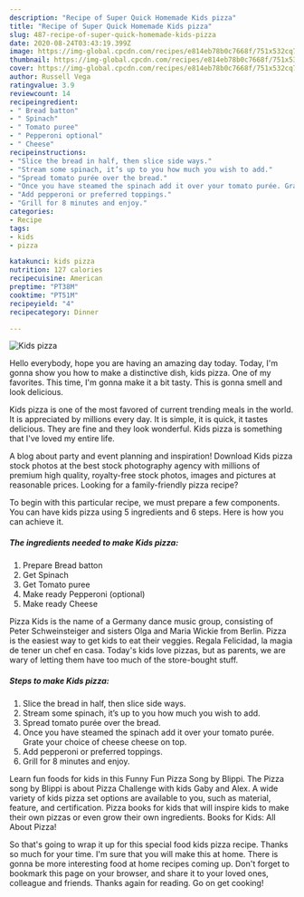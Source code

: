 ```yaml
---
description: "Recipe of Super Quick Homemade Kids pizza"
title: "Recipe of Super Quick Homemade Kids pizza"
slug: 487-recipe-of-super-quick-homemade-kids-pizza
date: 2020-08-24T03:43:19.399Z
image: https://img-global.cpcdn.com/recipes/e814eb78b0c7668f/751x532cq70/kids-pizza-recipe-main-photo.jpg
thumbnail: https://img-global.cpcdn.com/recipes/e814eb78b0c7668f/751x532cq70/kids-pizza-recipe-main-photo.jpg
cover: https://img-global.cpcdn.com/recipes/e814eb78b0c7668f/751x532cq70/kids-pizza-recipe-main-photo.jpg
author: Russell Vega
ratingvalue: 3.9
reviewcount: 14
recipeingredient:
- " Bread batton"
- " Spinach"
- " Tomato puree"
- " Pepperoni optional"
- " Cheese"
recipeinstructions:
- "Slice the bread in half, then slice side ways."
- "Stream some spinach, it’s up to you how much you wish to add."
- "Spread tomato purée over the bread."
- "Once you have steamed the spinach add it over your tomato purée. Grate your choice of cheese cheese on top."
- "Add pepperoni or preferred toppings."
- "Grill for 8 minutes and enjoy."
categories:
- Recipe
tags:
- kids
- pizza

katakunci: kids pizza 
nutrition: 127 calories
recipecuisine: American
preptime: "PT38M"
cooktime: "PT51M"
recipeyield: "4"
recipecategory: Dinner

---
```



![Kids pizza](https://img-global.cpcdn.com/recipes/e814eb78b0c7668f/751x532cq70/kids-pizza-recipe-main-photo.jpg)

Hello everybody, hope you are having an amazing day today. Today, I'm gonna show you how to make a distinctive dish, kids pizza. One of my favorites. This time, I'm gonna make it a bit tasty. This is gonna smell and look delicious.

Kids pizza is one of the most favored of current trending meals in the world. It is appreciated by millions every day. It is simple, it is quick, it tastes delicious. They are fine and they look wonderful. Kids pizza is something that I've loved my entire life.

A blog about party and event planning and inspiration! Download Kids pizza stock photos at the best stock photography agency with millions of premium high quality, royalty-free stock photos, images and pictures at reasonable prices. Looking for a family-friendly pizza recipe?


To begin with this particular recipe, we must prepare a few components. You can have kids pizza using 5 ingredients and 6 steps. Here is how you can achieve it.

<!--inarticleads1-->

##### The ingredients needed to make Kids pizza:

1. Prepare  Bread batton
1. Get  Spinach
1. Get  Tomato puree
1. Make ready  Pepperoni (optional)
1. Make ready  Cheese


Pizza Kids is the name of a Germany dance music group, consisting of Peter Schweinsteiger and sisters Olga and Maria Wickie from Berlin. Pizza is the easiest way to get kids to eat their veggies. Regala Felicidad, la magia de tener un chef en casa. Today&#39;s kids love pizzas, but as parents, we are wary of letting them have too much of the store-bought stuff. 

<!--inarticleads2-->

##### Steps to make Kids pizza:

1. Slice the bread in half, then slice side ways.
1. Stream some spinach, it’s up to you how much you wish to add.
1. Spread tomato purée over the bread.
1. Once you have steamed the spinach add it over your tomato purée. Grate your choice of cheese cheese on top.
1. Add pepperoni or preferred toppings.
1. Grill for 8 minutes and enjoy.


Learn fun foods for kids in this Funny Fun Pizza Song by Blippi. The Pizza song by Blippi is about Pizza Challenge with kids Gaby and Alex. A wide variety of kids pizza set options are available to you, such as material, feature, and certification. Pizza books for kids that will inspire kids to make their own pizzas or even grow their own ingredients. Books for Kids: All About Pizza! 

So that's going to wrap it up for this special food kids pizza recipe. Thanks so much for your time. I'm sure that you will make this at home. There is gonna be more interesting food at home recipes coming up. Don't forget to bookmark this page on your browser, and share it to your loved ones, colleague and friends. Thanks again for reading. Go on get cooking!
